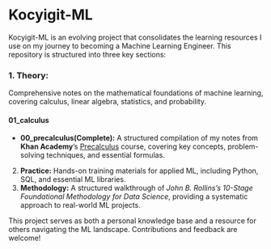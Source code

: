 # Kocyigit-ML
Kocyigit-ML is an evolving project that consolidates the learning resources I use on my journey to becoming a Machine Learning Engineer. This repository is structured into three key sections:

### 1. Theory:
Comprehensive notes on the mathematical foundations of machine learning, covering calculus, linear algebra, statistics, and probability.

#### 01_calculus
- **00_precalculus(Complete):** A structured compilation of my notes from **Khan Academy**’s [Precalculus](https://www.khanacademy.org/math/precalculus) course, covering key concepts, problem-solving techniques, and essential formulas.

2. **Practice:** Hands-on training materials for applied ML, including Python, SQL, and essential ML libraries.
3. **Methodology:** A structured walkthrough of *John B. Rollins’s 10-Stage Foundational Methodology for Data Science*, providing a systematic approach to real-world ML projects.

This project serves as both a personal knowledge base and a resource for others navigating the ML landscape. Contributions and feedback are welcome!